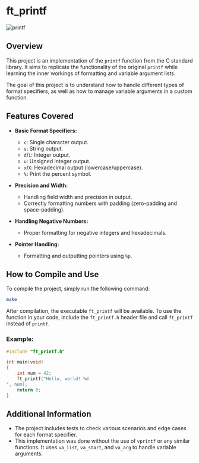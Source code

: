 # ft_printf

![printf](https://media3.giphy.com/media/v1.Y2lkPTc5MGI3NjExa2JjbDR6dWI4aWRyNmlwNXdkM3dsZmtweWp4eW42enY2cG5hOG5obCZlcD12MV9pbnRlcm5hbF9naWZfYnlfaWQmY3Q9Zw/lXiRLb0xFzmreM8k8/giphy.gif)

## Overview

This project is an implementation of the `printf` function from the C standard library. It aims to replicate the functionality of the original `printf` while learning the inner workings of formatting and variable argument lists. 

The goal of this project is to understand how to handle different types of format specifiers, as well as how to manage variable arguments in a custom function.

## Features Covered

- **Basic Format Specifiers:**
  - `c`: Single character output.
  - `s`: String output.
  - `d`/`i`: Integer output.
  - `u`: Unsigned integer output.
  - `x`/`X`: Hexadecimal output (lowercase/uppercase).
  - `%`: Print the percent symbol.

- **Precision and Width:**
  - Handling field width and precision in output.
  - Correctly formatting numbers with padding (zero-padding and space-padding).
  
- **Handling Negative Numbers:**
  - Proper formatting for negative integers and hexadecimals.

- **Pointer Handling:**
  - Formatting and outputting pointers using `%p`.

## How to Compile and Use

To compile the project, simply run the following command:

```bash
make
```

After compilation, the executable `ft_printf` will be available. To use the function in your code, include the `ft_printf.h` header file and call `ft_printf` instead of `printf`.

### Example:

```c
#include "ft_printf.h"

int main(void)
{
    int num = 42;
    ft_printf("Hello, world! %d
", num);
    return 0;
}
```

## Additional Information


- The project includes tests to check various scenarios and edge cases for each format specifier.
- This implementation was done without the use of `vprintf` or any similar functions. It uses `va_list`, `va_start`, and `va_arg` to handle variable arguments.
